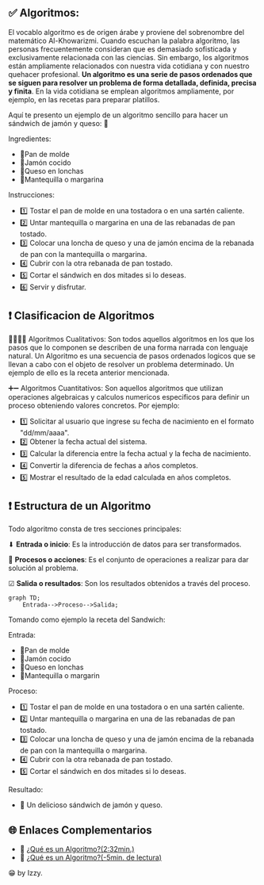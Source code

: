## ✅ Algoritmos:

El vocablo algoritmo es de origen árabe y proviene del sobrenombre del matemático Al-Khowarizmi. Cuando escuchan la palabra algoritmo,
las personas frecuentemente consideran que es demasiado sofisticada y exclusivamente relacionada con las ciencias. Sin embargo,
los algoritmos están ampliamente relacionados con nuestra vida cotidiana y con nuestro quehacer profesional. **Un 
algoritmo es una serie de pasos ordenados que se siguen para resolver un problema de forma detallada, definida, precisa y finita**.
En la vida cotidiana se emplean algoritmos ampliamente, por ejemplo, en las
recetas para preparar platillos.

Aquí te presento un ejemplo de un algoritmo sencillo para hacer un sándwich de jamón y queso: 🥪

Ingredientes:

+ 🍞Pan de molde
+ 🍖Jamón cocido
+ 🧀Queso en lonchas
+ 🧈Mantequilla o margarina


Instrucciones:

+ 1️⃣ Tostar el pan de molde en una tostadora o en una sartén caliente.
+ 2️⃣ Untar mantequilla o margarina en una de las rebanadas de pan tostado.
+ 3️⃣ Colocar una loncha de queso y una de jamón encima de la rebanada de pan con la mantequilla o margarina.
+ 4️⃣ Cubrir con la otra rebanada de pan tostado.
+ 5️⃣ Cortar el sándwich en dos mitades si lo deseas.
+ 6️⃣ Servir y disfrutar.

## ❗ Clasificacion de Algoritmos

🏃‍♀️🏃‍♂️ Algoritmos Cualitativos: Son todos aquellos algoritmos en los que los pasos que lo componen se describen de una forma narrada con lenguaje natural.
Un Algoritmo es una secuencia de pasos ordenados logicos que se llevan a cabo con el objeto de resolver un problema determinado. Un ejemplo de ello
es la receta anterior mencionada.

➕➖ Algoritmos Cuantitativos: Son aquellos algoritmos que utilizan operaciones algebraicas y calculos numericos especificos para definir un proceso obteniendo valores concretos. Por ejemplo:

+ 1️⃣ Solicitar al usuario que ingrese su fecha de nacimiento en el formato "dd/mm/aaaa".
+ 2️⃣ Obtener la fecha actual del sistema.
+ 3️⃣ Calcular la diferencia entre la fecha actual y la fecha de nacimiento.
+ 4️⃣ Convertir la diferencia de fechas a años completos.
+ 5️⃣ Mostrar el resultado de la edad calculada en años completos.

## ❗ Estructura de un Algoritmo

Todo algoritmo consta de tres secciones principales:

⬇ **Entrada o inicio**: Es la introducción de datos para ser transformados.

🔁 **Procesos o acciones**: Es el conjunto de operaciones a realizar para dar
solución al problema.

☑ **Salida o resultados**: Son los resultados obtenidos a través del proceso.
                
```mermaid
graph TD;
    Entrada-->Proceso-->Salida;

```
Tomando como ejemplo la receta del Sandwich:

Entrada:

+ 🍞Pan de molde
+ 🍖Jamón cocido
+ 🧀Queso en lonchas
+ 🧈Mantequilla o margarin
 
Proceso:

+ 1️⃣ Tostar el pan de molde en una tostadora o en una sartén caliente.
+ 2️⃣ Untar mantequilla o margarina en una de las rebanadas de pan tostado.
+ 3️⃣ Colocar una loncha de queso y una de jamón encima de la rebanada de pan con la mantequilla o margarina.
+ 4️⃣ Cubrir con la otra rebanada de pan tostado.
+ 5️⃣ Cortar el sándwich en dos mitades si lo deseas.

Resultado:

+ 🥪 Un delicioso sándwich de jamón y queso.

## 🌐 Enlaces Complementarios

 + 🎥 [¿Qué es un Algoritmo?(2:32min.)](https://www.youtube.com/watch?v=EkObhToiseo&ab_channel=GCFAprendeLibre)
 + 📄 [¿Qué es un Algoritmo?(-5min. de lectura)](https://concepto.de/algoritmo-en-informatica/)


😁 by Izzy.
